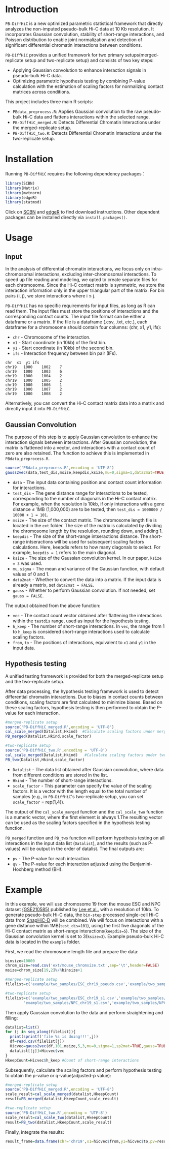 # Introduction
`PB-DiffHiC` is a new optimized parametric statistical framework that directly analyzes the non-imputed pseudo-bulk Hi-C data at 10 Kb resolution. It incorporates Gaussian convolution, stability of short-range interactions, and Poisson distribution to enable joint normalization and detection of significant differential chromatin interactions between conditions.

`PB-DiffHiC` provides a unified framework for two primary setups(merged-replicate setup and two-replicate setup) and consists of two key steps:
- Applying Gaussian convolution to enhance interaction signals in pseudo-bulk Hi-C data.
- Optimizing parametric hypothesis testing by combining P-value calculation with the estimation of scaling factors for normalizing contact matrices across conditions.

This project includes three main R scripts:
- `PBdata_preprocess.R`: Applies Gaussian convolution to the raw pseudo-bulk Hi-C data and flattens interactions within the selected range.
- `PB-DiffHiC_merged.R`: Detects Differential Chromatin Interactions under the merged-replicate setup.
- `PB-DiffHiC_two.R`: Detects Differential Chromatin Interactions under the two-replicate setup.
  
# Installation
Running `PB-DiffHiC` requires the following dependency packages：
```r 
library(SCBN)
library(Matrix)
library(mvtnorm)
library(edgeR)
library(statmod)
```
Click on [SCBN](https://bioconductor.org/packages/release/bioc/html/SCBN.html) and [edgeR](https://bioconductor.org/packages/release/bioc/html/edgeR.html) to find download instructions. Other dependent packages can be installed directly via `install.packages()`.

# Usage
## Input
In the analysis of differential chromatin interactions, we focus only on intra-chromosomal interactions, excluding inter-chromosomal interactions. To speed up file reading and modeling, we opted to create separate files for each chromosome. Since the Hi-C contact matrix is symmetric, we store the interaction information only in the upper triangular part of the matrix. For bin pairs (i, j), we store interactions where i ≤ j.

`PB-DiffHiC` has no specific requirements for input files, as long as R can read them. The input files must store the positions of interactions and the corresponding contact counts. The input file format can be either a dataframe or a matrix. If the file is a dataframe (.csv, .txt, etc.), each dataframe for a chromosome should contain four columns: (chr, x1, y1, ifs):
- `chr` - Chromosome of the interaction.
- `x1` - Start coordinate (in 10kb) of the first bin.
- `y1` - Start coordinate (in 10kb) of the second bin.
- `ifs` - Interaction frequency between bin pair (IFs).

```
chr	 x1	 y1	ifs
chr19	1000	1002	7
chr19	1000	1003	6
chr19	1000	1004	2
chr19	1000	1005	2
chr19	1000	1006	1
chr19	1000	1007	2
chr19	1000	1008	2
```
Alternatively, you can convert the Hi-C contact matrix data into a matrix and directly input it into `PB-DiffHiC`.

## Gaussian Convolution
The purpose of this step is to apply Gaussian convolution to enhance the interaction signals between interactions. After Gaussian convolution, the matrix is flattened into a vector, and interactions with a contact count of zero are also retained. The function to achieve this is implemented in `PBdata_preprocess.R`.
```r
source('PBdata_preprocess.R',encoding = 'UTF-8')
gauss2vec(data,test_dis,msize,keepdis,ksize,mu=0,sigma=1,data2mat=TRUE,gauss=TRUE)
```
- `data` - The input data containing position and contact count information for interactions.
- `test_dis` - The gene distance range for interactions to be tested, corresponding to the number of diagonals in the Hi-C contact matrix. For example, when the resolution is 10kb, if only interactions with a gene distance ≤ 1MB (1,000,000) are to be tested, then `test_dis = 1000000 / 10000 + 1 = 101`.
- `msize` - The size of the contact matrix. The chromosome length file is located in the `ext` folder. The size of the matrix is calculated by dividing the chromosome length by the resolution, rounding down, and adding 1.
- `keepdis` - The size of the short-range intseractions distance. The short-range intseractions will be used for subsequent scaling factors calculations. Here, keepdis refers to how many diagonals to select. For example, `keepdis = 1` refers to the main diagonal.
- `ksize` - The size of the Gaussian convolution kernel. In our paper, `ksize = 3` was used.
- `mu`, `sigma` - The mean and variance of the Gaussian function, with default values of 0 and 1.
- `data2mat` - Whether to convert the data into a matrix. If the input data is already a matrix, set `data2mat = FALSE`.
- `gauss` - Whether to perform Gaussian convolution. If not needed, set `gauss = FALSE`.

The output obtained from the above function:

- `vec` - The contact count vector obtained after flattening the interactions within the `testdis` range, used as input for the hypothesis testing.
- `h_keep` - The number of short-range interactions. In `vec`, the range from 1 to `h_keep` is considered short-range interactions used to calculate scaling factors.
- `from`, `to` - The positions of interactions, equivalent to `x1` and `y1` in the input data.

## Hypothesis testing
A unified testing framework is provided for both the merged-replicate setup and the two-replicate setup.

After data processing, the hypothesis testing framework is used to detect differential chromatin interactions. Due to biases in contact counts between conditions, scaling factors are first calculated to minimize biases. Based on these scaling factors, hypothesis testing is then performed to obtain the P-value for each interaction.
```r
#merged-replicate setup
source('PB-DiffHiC_merged.R',encoding = 'UTF-8')
cal_scale_merged(Datalist,Hkind)  #Calculate scaling factors under merged-replicate setup
PB_merged(Datalist,Hkind,scale_factor)

#two-replicate setup
source('PB-DiffHiC_two.R',encoding = 'UTF-8')
cal_scale_merged(Datalist,Hkind)   #Calculate scaling factors under two-replicate setup
PB_two(Datalist,Hkind,scale_factor)
```
- `Datalist` - The data list obtained after Gaussian convolution, where data from different conditions are stored in the list. 
- `Hkind` - The number of short-range interactions.
- `scale_factor` - This parameter can specify the value of the scaling factors. It is a vector with the length equal to the total number of samples (e.g., in `PB-DiffHiC`'s two-replicate setup, you can set `scale_factor` = rep(1,4)).

The output of the `cal_scale_merged` function and the `cal_scale_two` function is a numeric vector, where the first element is always 1.The resulting vector can be used as the scaling factors specified in the hypothesis testing function.

`PB_merged` function and `PB_two` function will perform hypothesis testing on all interactions in the input data list (`Datalist`), and the results (such as P-values) will be output in the order of datalist. The final outputs are:
- `pv` - The P-value for each interaction.
- `qv` - The P-value for each interaction adjusted using the Benjamini-Hochberg method (BH).

# Example
In this example, we will use chromosome 19 from the mouse ESC and NPC dataset [(GSE210585)](https://www.ncbi.nlm.nih.gov/geo/query/acc.cgi?acc=GSE210585) published by [Lee et al.](https://pubmed.ncbi.nlm.nih.gov/37649383/), with a resolution of 10kb. To generate pseudo-bulk Hi-C data, the `bin-step` processed single-cell Hi-C data from [SnapHiC-D](https://pubmed.ncbi.nlm.nih.gov/37649383/) will be combined. We will focus on interactions with a gene distance within 1MB(`test_dis=101`), using the first five diagonals of the Hi-C contact matrix as short-range interactions(`keepdis=5`). The size of the Gaussian convolution kernel is set to 3(`ksize=3`). Example pseudo-bulk Hi-C data is located in the `example` folder.

First, we read the chromosome length file and prepare the data:
```r
binsize=10000
chrom_size=read.csv('ext/mouse_chromsize.txt',sep='\t',header=FALSE)
msize=chrom_size[19,2]%/%binsize+1
```
```r
#merged-replicate setup
filelist=c('example/two_samples/ESC_chr19_pseudo.csv','example/two_samples/ESC_chr19_pseudo.csv')
```
```r
#two-replicate setup
filelist=c('example/two_samples/ESC_chr19_s1.csv','example/two_samples/ESC_chr19_s2.csv',
        'example/two_samples/NPC_chr19_s1.csv','example/two_samples/NPC_chr19_s2.csv')
```
Then apply Gaussian convolution to the data and perform straightening and filling:
```r
datalist=list()
for (j in seq_along(filelist)){
  print(sprintf('file %s is doing!!!',j))
  df=read.csv(filelist[j])
  Hicvec=gauss2vec(df,101,msize,5,3,mu=0,sigma=1,sp2mat=TRUE,gauss=TRUE)
  datalist[[j]]=Hicvec$vec
}
HkeepCount=Hicvec$h_keep #Count of short-range interactions
```
Subsequently, calculate the scaling factors and perform hypothesis testing to obtain the p-value or q-value(adjusted-p value):
```r
#merged-replicate setup
source('PB-DiffHiC_merged.R',encoding = 'UTF-8')
scale_result=cal_scale_merged(datalist,HkeepCount)
result=PB_merged(datalist,HkeepCount,scale_result)
```
```r
#two-replicate setup
source('PB-DiffHiC_two.R',encoding = 'UTF-8')
scale_result=cal_scale_two(datalist,HkeepCount)
result=PB_two(datalist,HkeepCount,scale_result)
```
Finally, integrate the results:
```r
result_frame=data.frame(chr='chr19',x1=hicvec$from,y1=hicvec$to,pv=result$pv)
```

